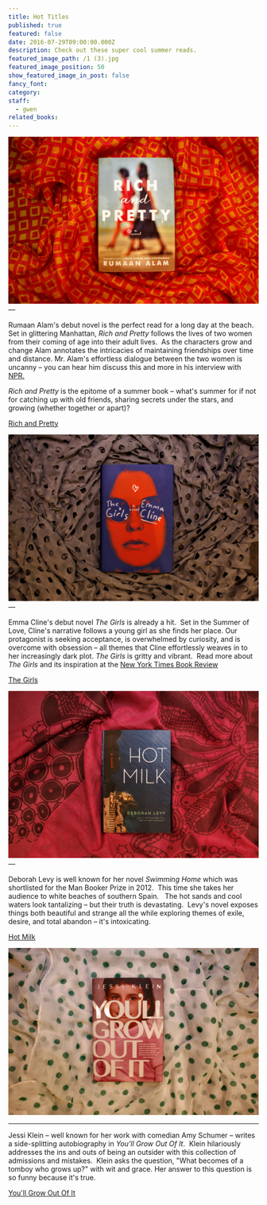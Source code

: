 ```yaml
---
title: Hot Titles
published: true
featured: false
date: 2016-07-29T09:00:00.000Z
description: Check out these super cool summer reads.
featured_image_path: /1 (3).jpg
featured_image_position: 50
show_featured_image_in_post: false
fancy_font:
category:
staff:
  - gwen
related_books:
---
```



![](/uploads/versions/1-2---x----2184-1456x---.jpg)—

Rumaan Alam's debut novel is the perfect read for a long day at the beach.  Set in glittering Manhattan, *Rich and Pretty* follows the lives of two women from their coming of age into their adult lives.  As the characters grow and change Alam annotates the intricacies of maintaining friendships over time and distance. Mr. Alam's effortless dialogue between the two women is uncanny – you can hear him discuss this and more in his interview with [NPR.](http://www.npr.org/2016/06/12/481750650/-rich-and-pretty-author-rumaan-alam-captures-lives-very-different-from-his-own)

*Rich and Pretty* is the epitome of a summer book – what's summer for if not for catching up with old friends, sharing secrets under the stars, and growing (whether together or apart)?

[Rich and Pretty](http://www.brooklinebooksmith-shop.com/book/9780062429933)

![](/uploads/versions/1-5---x----1937-1291x---.jpg)—

Emma Cline's debut novel *The Girls* is already a hit.  Set in the Summer of Love, Cline's narrative follows a young girl as she finds her place. Our protagonist is seeking acceptance, is overwhelmed by curiosity, and is overcome with obsession – all themes that Cline effortlessly weaves in to her increasingly dark plot. *The Girls* is gritty and vibrant.  Read more about *The Girls* and its inspiration at the [New York Times Book Review](http://www.nytimes.com/2016/06/05/books/review/the-girls-by-emma-cline.html?_r=0)

[The Girls](http://www.brooklinebooksmith-shop.com/book/9780812998603)

![](/uploads/versions/1-1---x----2026-1351x---.jpg)—

Deborah Levy is well known for her novel *Swimming Home* which was shortlisted for the Man Booker Prize in 2012.  This time she takes her audience to white beaches of southern Spain.   The hot sands and cool waters look tantalizing – but their truth is devastating.  Levy's novel exposes things both beautiful and strange all the while exploring themes of exile, desire, and total abandon – it's intoxicating.

[Hot Milk](http://www.brooklinebooksmith-shop.com/book/9781620406694)

![](/uploads/versions/1-4---x----4311-2874x---.jpg)

---

Jessi Klein – well known for her work with comedian Amy Schumer – writes a side-splitting autobiography in *You'll Grow Out Of It*.  Klein hilariously addresses the ins and outs of being an outsider with this collection of admissions and mistakes.  Klein asks the question, "What becomes of a tomboy who grows up?" with wit and grace. Her answer to this question is so funny because it's true.

[You'll Grow Out Of It](http://www.brooklinebooksmith-shop.com/book/9781455531189)